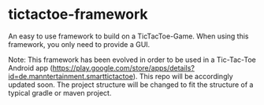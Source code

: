 tictactoe-framework
===================

An easy to use framework to build on a TicTacToe-Game. When using this framework, you only need to provide a GUI.

Note: This framework has been evolved in order to be used in a Tic-Tac-Toe Android app (https://play.google.com/store/apps/details?id=de.manntertainment.smarttictactoe). This repo will be accordingly updated soon. The project structure will be changed to fit the structure of a typical gradle or maven project.
